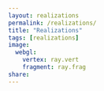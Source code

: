 ```yaml
---
layout: realizations
permalink: /realizations/
title: "Realizations"
tags: [realizations]
image:
  webgl:
    vertex: ray.vert
    fragment: ray.frag
share: 
---
```

